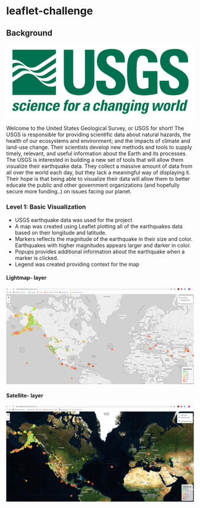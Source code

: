 # leaflet-challenge

## Background

![1-Logo](Images/1-Logo.png)

Welcome to the United States Geological Survey, or USGS for short! The USGS is responsible for providing scientific data about natural hazards, the health of our ecosystems and environment; and the impacts of climate and land-use change. Their scientists develop new methods and tools to supply timely, relevant, and useful information about the Earth and its processes. 
The USGS is interested in building a new set of tools that will allow them visualize their earthquake data. They collect a massive amount of data from all over the world each day, but they lack a meaningful way of displaying it. Their hope is that being able to visualize their data will allow them to better educate the public and other government organizations (and hopefully secure more funding..) on issues facing our planet.

### Level 1: Basic Visualization

* USGS earthquake data was used for the project
* A map was created using Leaflet plotting all of the earthquakes data based on their longitude and latitude.
* Markers reflects the magnitude of the earthquake in their size and color. 
  Earthquakes with higher magnitudes appears larger and darker in color.
* Popups provides additional information about the earthquake when a marker is clicked.
* Legend was created providing context for the map

#### Lightmap- layer 
![2-lightmap](Images/lightmap.png)


#### Satellite- layer 
![3-satellitemap](Images/satellitemap.png)

